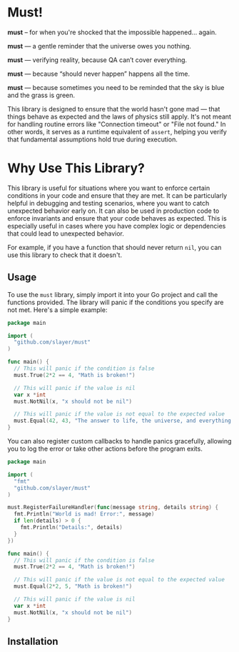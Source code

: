 # Must!


**must** – for when you're shocked that the impossible happened… again.

**must** — a gentle reminder that the universe owes you nothing.

**must** — verifying reality, because QA can’t cover everything.

**must** — because “should never happen” happens all the time.

**must** — because sometimes you need to be reminded that the sky is blue and the grass is green.

This library is designed to ensure that the world hasn't gone mad — that things behave as expected and the laws of physics still apply.
It's not meant for handling routine errors like "Connection timeout" or "File not found."
In other words, it serves as a runtime equivalent of `assert`, helping you verify that fundamental assumptions hold true during execution.

# Why Use This Library?

This library is useful for situations where you want to enforce certain conditions in your code and ensure that they are met. It can be particularly helpful in debugging and testing scenarios, where you want to catch unexpected behavior early on.
It can also be used in production code to enforce invariants and ensure that your code behaves as expected. This is especially useful in cases where you have complex logic or dependencies that could lead to unexpected behavior.

For example, if you have a function that should never return `nil`, you can use this library to check that it doesn't.

## Usage

To use the `must` library, simply import it into your Go project and call the functions provided. The library will panic if the conditions you specify are not met.
Here's a simple example:

```go
package main

import (
  "github.com/slayer/must"
)

func main() {
  // This will panic if the condition is false
  must.True(2*2 == 4, "Math is broken!")

  // This will panic if the value is nil
  var x *int
  must.NotNil(x, "x should not be nil")

  // This will panic if the value is not equal to the expected value
  must.Equal(42, 43, "The answer to life, the universe, and everything is wrong!")
}
```

You can also register custom callbacks to handle panics gracefully, allowing you to log the error or take other actions before the program exits.

```go
package main

import (
  "fmt"
  "github.com/slayer/must"
)

must.RegisterFailureHandler(func(message string, details string) {
  fmt.Println("World is mad! Error:", message)
  if len(details) > 0 {
    fmt.Println("Details:", details)
  }
})

func main() {
  // This will panic if the condition is false
  must.True(2*2 == 4, "Math is broken!")

  // This will panic if the value is not equal to the expected value
  must.Equal(2*2, 5, "Math is broken!")

  // This will panic if the value is nil
  var x *int
  must.NotNil(x, "x should not be nil")
}

```



## Installation